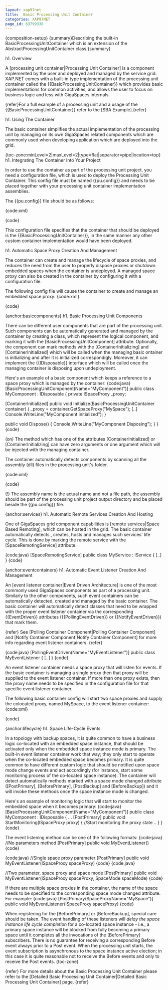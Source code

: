 ```yaml
---
layout: xap97net
title:  Basic Processing Unit Container
categories: XAP97NET
page_id: 63799338
---
```


{composition-setup}
{summary}Describing the built-in BasicProcessingUnitContainer which is an extension of the AbstractProcessingUnitContainer class.{summary}

h1. Overview

A [processing unit container|Processing Unit Container] is a component implemented by the user and deployed and managed by the service grid. XAP.NET comes with a built-in type implementation of the processing unit container called the {{BasicProcessingUnitContainer}} which provides basic implementations for common activities, and allows the user to focus on business logic and less with GigaSpaces internals.

{refer}For a full example of a processing unit and a usage of the {{BasicProcessingUnitContainer}} refer to the [SBA Example].{refer}

h1. Using The Container

The basic container simplifies the actual implementation of the processing unit by managing on its own GigaSpaces related components which are commonly used when developing application which are deployed into the grid.

{toc-zone:minLevel=2|maxLevel=2|type=flat|separator=pipe|location=top}
h1. Integrating The Container Into Your Project

In order to use the container as part of the processing unit project, you need a configuration file, which is used to deploy the Processing Unit Container. This config file must be named {{pu.config}} and needs to be placed together with your processing unit container implementation assemblies.

The {{pu.config}} file should be as follows:

{code:xml}
<?xml version="1.0" encoding="utf-8" ?>
<configuration>
  <configSections>
    <section name="GigaSpaces.XAP"
      type="GigaSpaces.XAP.Configuration.GigaSpacesXAPConfiguration, GigaSpaces.Core"/>
  </configSections>
  <GigaSpaces.XAP>
    <ProcessingUnitContainer
      Type="GigaSpaces.XAP.ProcessingUnit.Containers.BasicContainer.BasicProcessingUnitContainer, GigaSpaces.Core"/>
  </GigaSpaces.XAP>
</configuration>
{code}

This configuration file specifies that the container that should be deployed is the {{BasicProcessingUnitContainer}}, in the same manner any other custom container implementation would have been deployed.

h1. Automatic Space Proxy Creation And Management

The container can create and manage the lifecycle of space proxies, and reduces the need from the user to properly dispose proxies or shutdown embedded spaces when the container is undeployed. A managed space proxy can also be created in the container by configuring it with a configuration file.

The following config file will cause the container to create and manage an embedded space proxy:
{code:xml}
<?xml version="1.0" encoding="utf-8" ?>
<configuration>
  <configSections>
    <section name="GigaSpaces.XAP"
     type="GigaSpaces.XAP.Configuration.GigaSpacesXAPConfiguration, GigaSpaces.Core"/>
  </configSections>
  <GigaSpaces.XAP>
    <ProcessingUnitContainer
     Type="GigaSpaces.XAP.ProcessingUnit.Containers.BasicContainer.BasicProcessingUnitContainer, GigaSpaces.Core">
      <BasicContainer>
        <SpaceProxies>
          <add Name="MySpace" Url="/./mySpace"/>
        </SpaceProxies>
      </BasicContainer>
    </ProcessingUnitContainer>
  </GigaSpaces.XAP>
</configuration>
{code}

{anchor:basiccomponents}
h1. Basic Processing Unit Components

There can be different user components that are part of the processing unit. Such components can be automatically generated and managed by the container by creating a class, which represent the logical component, and marking it with the \[BasicProcessingUnitComponent\] attribute. Optionally, the component can mark methods with the \[ContainerInitializing\] and \[ContainerInitialized\] which will be called when the managing basic ontainer is initializing and after it is initialized correspondigly. Moreover, it can implement the {{IDisposable}} interface which will be called once the managing container is disposing upon undeployment.

Here's an example of a basic component which keeps a reference to a space proxy which is managed by the container:
{code:java}
[BasicProcessingUnitComponent(Name="MyComponent")]
public class MyComponent : IDisposable
{
  private ISpaceProxy _proxy;

  [ContainerInitialized]
  public void Initialize(BasicProcessingUnitContainer container)
  {
    _proxy = container.GetSpaceProxy("MySpace");
    [..]
    Console.WriteLine("MyComponent initialized");
  }

  public void Dispose()
  {
    Console.WriteLine("MyComponent Disposing");
  }
}
{code}

(on) The method which has one of the attributes \[ContainerInitialized\] or \[ContainerInitializing\] can have zero arguments or one argument which will be injected with the managing container.

The container automatically detects components by scanning all the assembly (dll) files in the processing unit's folder.

{code:xml}
<?xml version="1.0" encoding="utf-8" ?>
<configuration>
  <configSections>
    <section name="GigaSpaces.XAP"
     type="GigaSpaces.XAP.Configuration.GigaSpacesXAPConfiguration, GigaSpaces.Core"/>
  </configSections>
  <GigaSpaces.XAP>
    <ProcessingUnitContainer
     Type="GigaSpaces.XAP.ProcessingUnit.Containers.BasicContainer.BasicProcessingUnitContainer, GigaSpaces.Core">
      <BasicContainer>
        <SpaceProxies>
          <add Name="MySpace" Url="/./mySpace"/>
        </SpaceProxies>
      </BasicContainer>
    </ProcessingUnitContainer>
  </GigaSpaces.XAP>
</configuration>
{code}

(!) The assembly name is the actual name and not a file path, the assembly should be part of the processing unit project output directory and be placed beside the {{pu.config}} file.

{anchor:services}
h1. Automatic Remote Services Creation And Hosting

One of GigaSpaces grid component capabilities is [remote services|Space Based Remoting], which can be hosted in the grid. The basic container automatically detects , creates, hosts and manages such services' life cycle. This is done by marking the remote service with the \[SpaceRemotingService\] attribute.

{code:java}
[SpaceRemotingService]
public class MyService : IService
{
  [..]
}
{code}

{anchor:eventcontainers}
h1. Automatic Event Listener Creation And Management

An [event listener container|Event Driven Architecture] is one of the most commonly used GigaSpaces components as part of a processing unit. Similarly to the other components, such event containers can be automatically detected, created and managed by the basic container. The basic container will automatically detect classes that need to be wrapped with the proper event listener container via the corresponding {{EventDriven}} attributes ({{PollingEventDriven}} or {{NotifyEventDriven}}) that mark them.

{refer}
See [Polling Container Component|Polling Container Component] and [Notify Container Component|Notify Container Component] for more info regarding event listener containers.
{refer}

{code:java}
[PollingEventDriven(Name="MyEventListener")]
public class MyEventListener
{
  [..]
}
{code}

An event listener container needs a space proxy that will listen for events. If the basic container is managing a single proxy then that proxy will be supplied to the event listener container. If more than one proxy exists, then the proxy name needs to be specified in the configuration file for that specific event listener container.

The following basic container config will start two space proxies and supply the colocated proxy, named MySpace, to the event listener container:
{code:xml}
<?xml version="1.0" encoding="utf-8" ?>
<configuration>
  <configSections>
    <section name="GigaSpaces.XAP"
     type="GigaSpaces.XAP.Configuration.GigaSpacesXAPConfiguration, GigaSpaces.Core"/>
  </configSections>
  <GigaSpaces.XAP>
    <ProcessingUnitContainer
     Type="GigaSpaces.XAP.ProcessingUnit.Containers.BasicContainer.BasicProcessingUnitContainer, GigaSpaces.Core">
      <BasicContainer>
        <SpaceProxies>
          <add Name="MySpace" Url="/./mySpace"/>
          <add Name="MyRemoteSpace" Url="jini://*/*/myRemoteSpace"/>
        </SpaceProxies>
        <EventContainers>
          <add Name="MyEventListener" SpaceProxyName="MySpace"/>
        </EventContainers>
      </BasicContainer>
    </ProcessingUnitContainer>
  </GigaSpaces.XAP>
</configuration>
{code}

{anchor:lifecycle}
h1. Space Life-Cycle Events

In a topology with backup spaces, it is quite common to have a business logic co-located with an embedded space instance, that should be activated only when the embedded space instance mode is primary. The built-in event listener container work that way; they only start to operate when the co-located embedded space becomes primary. It is quite common to have different custom logic that should be notified upon space mode change events and act accordingly (for instance, start some monitoring process of the co-located space instance). The container will detect automatically methods marked with a space mode changed attribute (\[PostPrimary\], \[BeforePrimary\], \[PostBackup\] and \[BeforeBackup\]) and it will invoke these methods once the space instance mode is changed.

Here's an example of monitoring logic that will start to monitor the embedded space when it becomes primary:
{code:java}
[BasicProcessingUnitComponent(Name="MyComponent")]
public class MyComponent : IDisposable
{
  ...
  [PostPrimary]
  public void StartMonitoring(ISpaceProxy proxy)
  {
    //Start monitoring the proxy state
    ..
  }
}
{code}

The event listening method can be one of the following formats:
{code:java}
//No parameters method
[PostPrimary]
public void MyEventListener()
{code}

{code:java}
//Single space proxy parameter
[PostPrimary]
public void MyEventListener(ISpaceProxy spaceProxy)
{code}
{code:java}

//Two parameter, space proxy and space mode
[PostPrimary]
public void MyEventListener(ISpaceProxy spaceProxy, SpaceMode spaceMode)
{code}

If there are multiple space proxies in the container, the name of the space needs to be specified to the corresponding space mode changed attribute. For example:
{code:java}
[PostPrimary(SpaceProxyName="MySpace")]
public void MyEventListener(ISpaceProxy spaceProxy)
{code}

When registering for the \[BeforePrimary\] or \[BeforeBackup\], special care should be taken. The event handling of these listeners will *delay the space instance life cycle completion* for a co-located space instance - i.e., a primary space instance will be blocked from fully becoming a primary space until it completes all the invocations of the \[BeforePrimary\] subscribers. There is no guarantee for receiving a corresponding Before event always prior to a Post event. When the processing unit starts, the event subscription is asynchronous to the space instance active election; in this case it is quite reasonable not to receive the Before events and only to receive the Post events.
{toc-zone}

{refer}
For more details about the Basic Processing Unit Container please refer to the [Detailed Basic Processing Unit Container|Detailed Basic Processing Unit Container] page.
{refer}